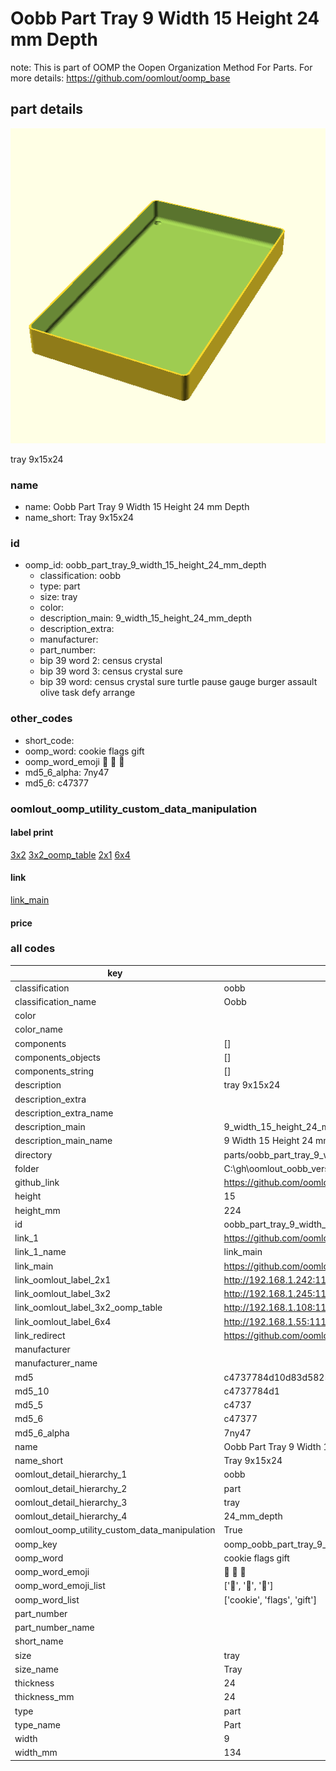 # Oobb Part Tray 9 Width 15 Height 24 mm Depth  

note: This is part of OOMP the Oopen Organization Method For Parts. For more details: https://github.com/oomlout/oomp_base

##  part details
  

[![](3dpr.png)](3dpr.png)

tray 9x15x24



### name
* name: Oobb Part Tray 9 Width 15 Height 24 mm Depth
* name_short: Tray 9x15x24 
### id
* oomp_id: oobb_part_tray_9_width_15_height_24_mm_depth
  * classification: oobb
  * type: part
  * size: tray
  * color: 
  * description_main: 9_width_15_height_24_mm_depth
  * description_extra: 
  * manufacturer: 
  * part_number: 
  * bip 39 word 2: census crystal
  * bip 39 word 3: census crystal sure
  * bip 39 word: census crystal sure turtle pause gauge burger assault olive task defy arrange

### other_codes
* short_code: 
* oomp_word: cookie flags gift
* oomp_word_emoji :cookie: :flags: :gift:
* md5_6_alpha: 7ny47
* md5_6: c47377






### oomlout_oomp_utility_custom_data_manipulation
#### label print
[3x2](http://192.168.1.245:1112/?label=oomp%207ny47)
[3x2_oomp_table](http://192.168.1.108:1112/?label=oomp%207ny47)
[2x1](http://192.168.1.242:1112/?label=oomp%207ny47)
[6x4](http://192.168.1.55:1112/?label=oomp%207ny47)    

#### link

[link_main](https://github.com/oomlout/oomlout_oobb_version_4_generated_parts/tree/main/navigation_oomp/oobb/part/tray/9_width_15_height_24_mm_depth/part)                              

#### price







### all codes 
| key | value |  
| --- | --- |  
| classification | oobb |  
| classification_name | Oobb |  
| color |  |  
| color_name |  |  
| components | [] |  
| components_objects | [] |  
| components_string | [] |  
| description | tray 9x15x24 |  
| description_extra |  |  
| description_extra_name |  |  
| description_main | 9_width_15_height_24_mm_depth |  
| description_main_name | 9 Width 15 Height 24 mm Depth |  
| directory | parts/oobb_part_tray_9_width_15_height_24_mm_depth |  
| folder | C:\gh\oomlout_oobb_version_4_generated_parts\parts\oobb_part_tray_9_width_15_height_24_mm_depth |  
| github_link | https://github.com/oomlout/oomlout_oomp_part_src/tree/main/parts/oobb_part_tray_9_width_15_height_24_mm_depth |  
| height | 15 |  
| height_mm | 224 |  
| id | oobb_part_tray_9_width_15_height_24_mm_depth |  
| link_1 | https://github.com/oomlout/oomlout_oobb_version_4_generated_parts/tree/main/navigation_oomp/oobb/part/tray/9_width_15_height_24_mm_depth/part |  
| link_1_name | link_main |  
| link_main | https://github.com/oomlout/oomlout_oobb_version_4_generated_parts/tree/main/navigation_oomp/oobb/part/tray/9_width_15_height_24_mm_depth/part |  
| link_oomlout_label_2x1 | http://192.168.1.242:1112/?label=oomp%207ny47 |  
| link_oomlout_label_3x2 | http://192.168.1.245:1112/?label=oomp%207ny47 |  
| link_oomlout_label_3x2_oomp_table | http://192.168.1.108:1112/?label=oomp%207ny47 |  
| link_oomlout_label_6x4 | http://192.168.1.55:1112/?label=oomp%207ny47 |  
| link_redirect | https://github.com/oomlout/oomlout_oobb_version_4_generated_parts/tree/main/parts/oobb_tray_09_15_24 |  
| manufacturer |  |  
| manufacturer_name |  |  
| md5 | c4737784d10d83d58250beafb40d512a |  
| md5_10 | c4737784d1 |  
| md5_5 | c4737 |  
| md5_6 | c47377 |  
| md5_6_alpha | 7ny47 |  
| name | Oobb Part Tray 9 Width 15 Height 24 mm Depth |  
| name_short | Tray 9x15x24  |  
| oomlout_detail_hierarchy_1 | oobb |  
| oomlout_detail_hierarchy_2 | part |  
| oomlout_detail_hierarchy_3 | tray |  
| oomlout_detail_hierarchy_4 | 24_mm_depth |  
| oomlout_oomp_utility_custom_data_manipulation | True |  
| oomp_key | oomp_oobb_part_tray_9_width_15_height_24_mm_depth |  
| oomp_word | cookie flags gift |  
| oomp_word_emoji | :cookie: :flags: :gift: |  
| oomp_word_emoji_list | [':cookie:', ':flags:', ':gift:'] |  
| oomp_word_list | ['cookie', 'flags', 'gift'] |  
| part_number |  |  
| part_number_name |  |  
| short_name |  |  
| size | tray |  
| size_name | Tray |  
| thickness | 24 |  
| thickness_mm | 24 |  
| type | part |  
| type_name | Part |  
| width | 9 |  
| width_mm | 134 |  
